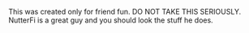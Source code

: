 This was created only for friend fun. DO NOT TAKE THIS SERIOUSLY.
NutterFi is a great guy and you should look the stuff he does.